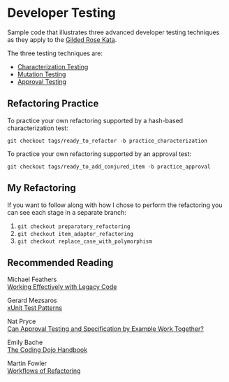 Developer Testing
=================

Sample code that illustrates three advanced developer testing techniques as they apply to the [Gilded Rose Kata](http://craftsmanship.sv.cmu.edu/exercises/gilded-rose-kata).

The three testing techniques are:
* [Characterization Testing](http://www.artima.com/weblogs/viewpost.jsp?thread=198296)
* [Mutation Testing](http://github.com/mbj/mutant)
* [Approval Testing](http://github.com/kytrinyx/approvals)


Refactoring Practice
--------------------

To practice your own refactoring supported by a hash-based characterization test:

`git checkout tags/ready_to_refactor -b practice_characterization`

To practice your own refactoring supported by an approval test:

`git checkout tags/ready_to_add_conjured_item -b practice_approval`


My Refactoring
--------------

If you want to follow along with how I chose to perform the refactoring you can see each stage in a separate branch:

  1. `git checkout preparatory_refactoring`
  2. `git checkout item_adaptor_refactoring`
  3. `git checkout replace_case_with_polymorphism`


Recommended Reading
-------------------

Michael Feathers  
[Working Effectively with Legacy Code](http://www.informit.com/store/working-effectively-with-legacy-code-9780131177055)

Gerard Mezsaros  
[xUnit Test Patterns](http://www.informit.com/store/xunit-test-patterns-refactoring-test-code-9780131495050)

Nat Pryce  
[Can Approval Testing and Specification by Example Work Together?](http://www.natpryce.com/articles/000801.html)

Emily Bache    
[The Coding Dojo Handbook](https://leanpub.com/codingdojohandbook)

Martin Fowler  
[Workflows of Refactoring](http://martinfowler.com/articles/workflowsOfRefactoring/)
